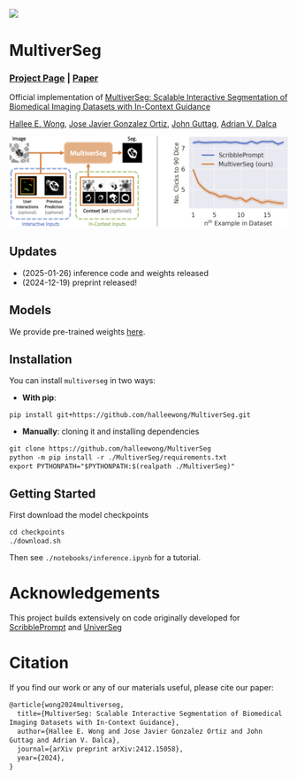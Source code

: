 <a href=https://arxiv.org/abs/2412.15058><img src="https://img.shields.io/badge/arxiv-2312.07381-orange?logo=arxiv&logoColor=white"/></a>

# MultiverSeg

### [Project Page](https://multiverseg.csail.mit.edu) | [Paper](https://arxiv.org/abs/2412.15058) 

Official implementation of [MultiverSeg: Scalable Interactive Segmentation of Biomedical Imaging Datasets with In-Context Guidance](https://arxiv.org/abs/2412.15058)

[Hallee E. Wong](https://halleewong.github.io/), [Jose Javier Gonzalez Ortiz](https://josejg.com/), [John Guttag](https://people.csail.mit.edu/guttag/), [Adrian V. Dalca](http://www.mit.edu/~adalca/)

![img](https://github.com/halleewong/MultiverSeg/blob/website/assets/teaser.png)

## Updates

* (2025-01-26) inference code and weights released
* (2024-12-19) preprint released!

## Models

We provide pre-trained weights [here](https://www.dropbox.com/scl/fo/71j9vl3d4db0u229rq689/AI_5oDICnt0HnBcry-xJSNQ?rlkey=7y42638h12ilqds8270owzric&st=3py413ys&dl=0).

## Installation

You can install `multiverseg` in two ways:

* **With pip**:

```
pip install git+https://github.com/halleewong/MultiverSeg.git
```

* **Manually**: cloning it and installing dependencies
```
git clone https://github.com/halleewong/MultiverSeg
python -m pip install -r ./MultiverSeg/requirements.txt
export PYTHONPATH="$PYTHONPATH:$(realpath ./MultiverSeg)"
```

## Getting Started

First download the model checkpoints 
```
cd checkpoints
./download.sh
```

Then see `./notebooks/inference.ipynb` for a tutorial. 

# Acknowledgements

This project builds extensively on code originally developed for [ScribblePrompt](https://github.com/halleewong/ScribblePrompt) and [UniverSeg](https://github.com/JJGO/UniverSeg)

# Citation

If you find our work or any of our materials useful, please cite our paper:
```
@article{wong2024multiverseg,
  title={MultiverSeg: Scalable Interactive Segmentation of Biomedical Imaging Datasets with In-Context Guidance},
  author={Hallee E. Wong and Jose Javier Gonzalez Ortiz and John Guttag and Adrian V. Dalca},
  journal={arXiv preprint arXiv:2412.15058},
  year={2024},
}
```
